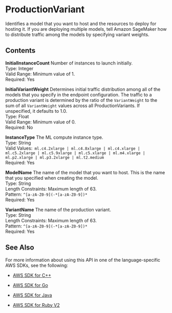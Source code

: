 # ProductionVariant<a name="API_ProductionVariant"></a>

Identifies a model that you want to host and the resources to deploy for hosting it\. If you are deploying multiple models, tell Amazon SageMaker how to distribute traffic among the models by specifying variant weights\. 

## Contents<a name="API_ProductionVariant_Contents"></a>

 **InitialInstanceCount**   <a name="SageMaker-Type-ProductionVariant-InitialInstanceCount"></a>
Number of instances to launch initially\.  
Type: Integer  
Valid Range: Minimum value of 1\.  
Required: Yes

 **InitialVariantWeight**   <a name="SageMaker-Type-ProductionVariant-InitialVariantWeight"></a>
Determines initial traffic distribution among all of the models that you specify in the endpoint configuration\. The traffic to a production variant is determined by the ratio of the `VariantWeight` to the sum of all `VariantWeight` values across all ProductionVariants\. If unspecified, it defaults to 1\.0\.   
Type: Float  
Valid Range: Minimum value of 0\.  
Required: No

 **InstanceType**   <a name="SageMaker-Type-ProductionVariant-InstanceType"></a>
The ML compute instance type\.  
Type: String  
Valid Values:` ml.c4.2xlarge | ml.c4.8xlarge | ml.c4.xlarge | ml.c5.2xlarge | ml.c5.9xlarge | ml.c5.xlarge | ml.m4.xlarge | ml.p2.xlarge | ml.p3.2xlarge | ml.t2.medium`   
Required: Yes

 **ModelName**   <a name="SageMaker-Type-ProductionVariant-ModelName"></a>
The name of the model that you want to host\. This is the name that you specified when creating the model\.  
Type: String  
Length Constraints: Maximum length of 63\.  
Pattern: `^[a-zA-Z0-9](-*[a-zA-Z0-9])*`   
Required: Yes

 **VariantName**   <a name="SageMaker-Type-ProductionVariant-VariantName"></a>
The name of the production variant\.  
Type: String  
Length Constraints: Maximum length of 63\.  
Pattern: `^[a-zA-Z0-9](-*[a-zA-Z0-9])*`   
Required: Yes

## See Also<a name="API_ProductionVariant_SeeAlso"></a>

For more information about using this API in one of the language\-specific AWS SDKs, see the following:

+  [AWS SDK for C\+\+](http://docs.aws.amazon.com/goto/SdkForCpp/sagemaker-2017-07-24/ProductionVariant) 

+  [AWS SDK for Go](http://docs.aws.amazon.com/goto/SdkForGoV1/sagemaker-2017-07-24/ProductionVariant) 

+  [AWS SDK for Java](http://docs.aws.amazon.com/goto/SdkForJava/sagemaker-2017-07-24/ProductionVariant) 

+  [AWS SDK for Ruby V2](http://docs.aws.amazon.com/goto/SdkForRubyV2/sagemaker-2017-07-24/ProductionVariant) 